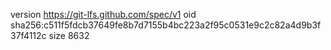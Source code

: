 version https://git-lfs.github.com/spec/v1
oid sha256:c511f5fdcb37649fe8b7d7155b4bc223a2f95c0531e9c2c82a4d9b3f37f4112c
size 8632
